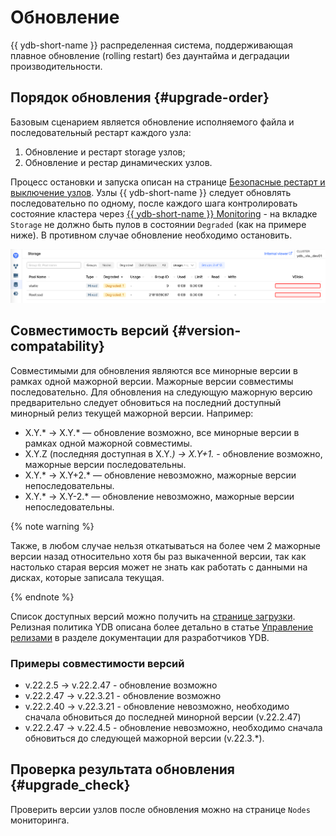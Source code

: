 # Обновление

{{ ydb-short-name }} распределенная система, поддерживающая плавное обновление (rolling restart) без даунтайма и деградации производительности.

## Порядок обновления {#upgrade-order}

Базовым сценарием является обновление исполняемого файла и последовательный рестарт каждого узла:

1. Обновление и рестарт storage узлов;
1. Обновление и рестар динамических узлов.

Процесс остановки и запуска описан на странице [Безопасные рестарт и выключение узлов](../maintenance/manual/node_restarting.md).
Узлы {{ ydb-short-name }} следует обновлять последовательно по одному, после каждого шага контролировать состояние кластера через [{{ ydb-short-name }} Monitoring](../reference/embedded-ui/ydb-monitoring.md) - на вкладке `Storage` не должно быть пулов в состоянии `Degraded` (как на примере ниже). В противном случае обновление необходимо остановить.

![Monitoring_storage_state](../reference/embedded-ui/_assets/monitoring_storage_state.png)

## Совместимость версий {#version-compatability}

Совместимыми для обновления являются все минорные версии в рамках одной мажорной версии. Мажорные версии совместимы последовательно. Для обновления на следующую мажорную версию предварительно следует обновиться на последний доступный минорный релиз текущей мажорной версии. Например:

* X.Y.* → X.Y.* — обновление возможно, все минорные версии в рамках одной мажорной совместимы.
* X.Y.Z (последняя доступная в X.Y.*) → X.Y+1.* - обновление возможно, мажорные версии последовательны.
* X.Y.* → X.Y+2.* — обновление невозможно, мажорные версии непоследовательны.
* X.Y.* → X.Y-2.* — обновление невозможно, мажорные версии непоследовательны.

{% note warning %}

Также, в любом случае нельзя откатываться на более чем 2 мажорные версии назад относительно хотя бы раз выкаченной версии, так как настолько старая версия может не знать как работать с данными на дисках, которые записала текущая.

{% endnote %}

Список доступных версий можно получить на [странице загрузки](https://ydb.tech/ru/docs/downloads/). Релизная политика YDB описана более детально в статье [Управление релизами](../contributor/manage-releases.md) в разделе документации для разработчиков YDB.

### Примеры совместимости версий

* v.22.2.5	->	v.22.2.47 - обновление возможно
* v.22.2.47	->	v.22.3.21 - обновление возможно
* v.22.2.40	->	v.22.3.21 - обновление невозможно, необходимо сначала обновиться до последней минорной версии (v.22.2.47)
*  v.22.2.47	->	v.22.4.5 - обновление невозможно, необходимо сначала обновиться до следующей мажорной версии (v.22.3.*).

## Проверка результата обновления {#upgrade_check}

Проверить версии узлов после обновления можно на странице `Nodes` мониторинга.
